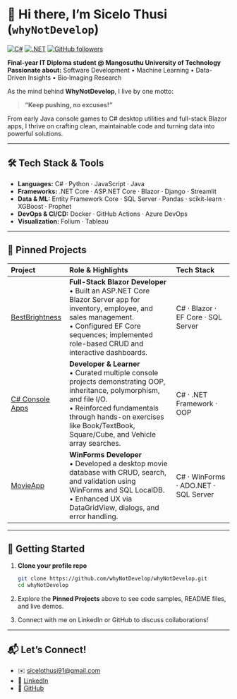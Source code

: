 # 👋 Hi there, I’m Sicelo Thusi (`whyNotDevelop`)

[![C#](https://img.shields.io/badge/C%23-%23239120?style=for-the-badge\&logo=c-sharp\&logoColor=white)](https://docs.microsoft.com/dotnet/csharp)
[![.NET](https://img.shields.io/badge/.NET-7.0-blue?style=for-the-badge\&logo=dotnet)](https://dotnet.microsoft.com/)
[![GitHub followers](https://img.shields.io/github/followers/whyNotDevelop?label=Follow\&style=social)](https://github.com/whyNotDevelop)

**Final-year IT Diploma student @ Mangosuthu University of Technology**
**Passionate about:** Software Development • Machine Learning • Data-Driven Insights • Bio‑Imaging Research

As the mind behind **WhyNotDevelop**, I live by one motto:

> **“Keep pushing, no excuses!”**

From early Java console games to C# desktop utilities and full-stack Blazor apps, I thrive on crafting clean, maintainable code and turning data into powerful solutions.

---

## 🛠️ Tech Stack & Tools

* **Languages:** C# · Python · JavaScript · Java
* **Frameworks:** .NET Core · ASP.NET Core · Blazor · Django · Streamlit
* **Data & ML:** Entity Framework Core · SQL Server · Pandas · scikit-learn · XGBoost · Prophet
* **DevOps & CI/CD:** Docker · GitHub Actions · Azure DevOps
* **Visualization:** Folium · Tableau

---

## 📌 Pinned Projects

| Project                                                              | Role & Highlights                                                                                                                                                                                                                               | Tech Stack                           |
| :------------------------------------------------------------------- | :---------------------------------------------------------------------------------------------------------------------------------------------------------------------------------------------------------------------------------------------- | :----------------------------------- |
| [BestBrightness](https://github.com/whyNotDevelop/BestBrightness)    | **Full-Stack Blazor Developer**<br>• Built an ASP.NET Core Blazor Server app for inventory, employee, and sales management.<br>• Configured EF Core sequences; implemented role-based CRUD and interactive dashboards.                          | C# · Blazor · EF Core · SQL Server   |
| [C# Console Apps](https://github.com/whyNotDevelop/C_Sharp_Programs) | **Developer & Learner**<br>• Curated multiple console projects demonstrating OOP, inheritance, polymorphism, and file I/O.<br>• Reinforced fundamentals through hands-on exercises like Book/TextBook, Square/Cube, and Vehicle array searches. | C# · .NET Framework · OOP            |
| [MovieApp](https://github.com/whyNotDevelop/MovieApp)                | **WinForms Developer**<br>• Developed a desktop movie database with CRUD, search, and validation using WinForms and SQL LocalDB.<br>• Enhanced UX via DataGridView, dialogs, and error handling.                                                | C# · WinForms · ADO.NET · SQL Server |

---

## 🚀 Getting Started

1. **Clone your profile repo**

   ```bash
   git clone https://github.com/whyNotDevelop/whyNotDevelop.git
   cd whyNotDevelop
   ```
2. Explore the **Pinned Projects** above to see code samples, README files, and live demos.
3. Connect with me on LinkedIn or GitHub to discuss collaborations!

---

## 📬 Let’s Connect!

* ✉️ [sicelothusi91@gmail.com](mailto:sicelothusi91@gmail.com)
* 🔗 [LinkedIn](https://www.linkedin.com/in/sicelo-thusi-796508359/)
* 🐙 [GitHub](https://github.com/whyNotDevelop)
